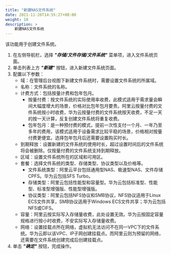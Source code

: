 ```yaml
---
title: "新建NAS文件系统"
date: 2021-11-26T14:55:27+08:00
weight: 10
description: >
    新建NAS文件系统
---
```


该功能用于创建文件系统。

1. 在左侧导航栏，选择 **_"存储/文件存储/文件系统"_** 菜单项，进入文件系统页面。
2. 单击列表上方 **_"新建"_** 按钮，进入新建文件系统页面。
2. 配置以下参数：
    - 域：在管理后台视图下新建文件系统时，需要设置文件系统的所属域。
    - 名称：文件系统的名称。
    - 计费方式：包括按量计费和包年包月。
        - 按量付费：按文件系统的实际使用率收费，此模式适用于需求量会瞬间大幅度增大的场景，价格对比包年包月要贵。阿里云按量付费的文件系统按小时收费，华为云按量付费的文件系统按天收费，不足一天的按一天计算，反复创建文件系统将重复收费。
        - 包年包月：是一种预付费的模式，提前一次性支付一个月、一年乃至多年的费用，该模式适用于设备需求比较平稳的场景，价格相对按量付费更便宜。选择包年包月后还需要设置购买时长。
    - 到期释放：设置新建的文件系统的使用时长，超过设置时间后的文件系统将会被删除。仅按量付费的文件系统支持到期释放。
    - 区域：设置文件系统所在的区域和可用区。
    - 套餐：选择文件系统的类型、存储类型、协议类型以及价格等。
        - 文件系统类型：阿里云平台包括通用型NAS、极速型NAS、文件存储CPFS。华为云包括SFS Turbo。
        - 存储类型：阿里云包括性能型和容量型。华为云包括标准型、性能型、标准型增强版、性能型增强版。
        - 协议类型：阿里云包括NFS协议和SMB协议，NFS协议适用于Linux ECS文件共享，SMB协议适用于Windows ECS文件共享；华为云包括NFS或CIFS。
    - 容量：阿里云按实际写入存储量收费，此处设置无效。华为云按固定容量规格进行按小时收费，不安实际写入存储量收费。
    - 网络：设置挂载点所在网络，虚拟机无法访问不在同一VPC下的文件系统。华为云即以该VPC、IP子网创建挂载点。而阿里云则为预留的网络，还需要在文件系统创建完成后创建挂载点。
3. 单击 **_"确定"_** 按钮，完成操作。

